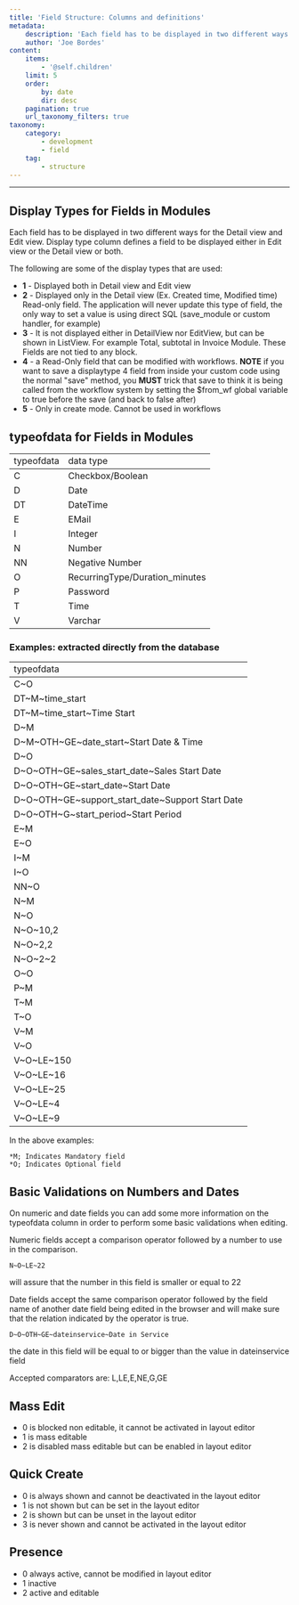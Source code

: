 ```yaml
---
title: 'Field Structure: Columns and definitions'
metadata:
    description: 'Each field has to be displayed in two different ways for the Detail view and Edit view.'
    author: 'Joe Bordes'
content:
    items:
        - '@self.children'
    limit: 5
    order:
        by: date
        dir: desc
    pagination: true
    url_taxonomy_filters: true
taxonomy:
    category:
        - development 
        - field
    tag:
        - structure
---
```

---
Display Types for Fields in Modules
-----------------------------------

Each field has to be displayed in two different ways for the Detail view
and Edit view. Display type column defines a field to be displayed
either in Edit view or the Detail view or both.

The following are some of the display types that are used:

-   **1** - Displayed both in Detail view and Edit view
-   **2** - Displayed only in the Detail view (Ex. Created time,
    Modified time) Read-only field. The application will never update
    this type of field, the only way to set a value is using direct SQL
    (save\_module or custom handler, for example)
-   **3** - It is not displayed either in DetailView nor EditView, but
    can be shown in ListView. For example Total, subtotal in Invoice
    Module. These Fields are not tied to any block.
-   **4** - a Read-Only field that can be modified with workflows.
    **NOTE** if you want to save a displaytype 4 field from inside your
    custom code using the normal "save" method, you **MUST** trick that
    save to think it is being called from the workflow system by setting
    the $from\_wf global variable to true before the save (and back to
    false after)
-   **5** - Only in create mode. Cannot be used in workflows

typeofdata for Fields in Modules
--------------------------------

<table class="table table-striped">
<td>typeofdata</td>
<td>data type</td>
</tr>
</thead>
<tbody>
<tr class="odd">
<td>C</td>
<td>Checkbox/Boolean</td>
</tr>
<tr class="even">
<td>D</td>
<td>Date</td>
</tr>
<tr class="odd">
<td>DT</td>
<td>DateTime</td>
</tr>
<tr class="even">
<td>E</td>
<td>EMail</td>
</tr>
<tr class="odd">
<td>I</td>
<td>Integer</td>
</tr>
<tr class="even">
<td>N</td>
<td>Number</td>
</tr>
<tr class="odd">
<td>NN</td>
<td>Negative Number</td>
</tr>
<tr class="even">
<td>O</td>
<td>RecurringType/Duration_minutes</td>
</tr>
<tr class="odd">
<td>P</td>
<td>Password</td>
</tr>
<tr class="even">
<td>T</td>
<td>Time</td>
</tr>
<tr class="odd">
<td>V</td>
<td>Varchar</td>
</tr>
</tbody>
</table>

### Examples: extracted directly from the database

<table class="table table-striped">
<td>typeofdata</td>
</tr>
</thead>
<tbody>
<tr class="odd">
<td>C~O</td>
</tr>
<tr class="even">
<td>DT~M~time_start</td>
</tr>
<tr class="odd">
<td>DT~M~time_start~Time Start</td>
</tr>
<tr class="even">
<td>D~M</td>
</tr>
<tr class="odd">
<td>D~M~OTH~GE~date_start~Start Date &amp; Time</td>
</tr>
<tr class="even">
<td>D~O</td>
</tr>
<tr class="odd">
<td>D~O~OTH~GE~sales_start_date~Sales Start Date</td>
</tr>
<tr class="even">
<td>D~O~OTH~GE~start_date~Start Date</td>
</tr>
<tr class="odd">
<td>D~O~OTH~GE~support_start_date~Support Start Date</td>
</tr>
<tr class="even">
<td>D~O~OTH~G~start_period~Start Period</td>
</tr>
<tr class="odd">
<td>E~M</td>
</tr>
<tr class="even">
<td>E~O</td>
</tr>
<tr class="odd">
<td>I~M</td>
</tr>
<tr class="even">
<td>I~O</td>
</tr>
<tr class="odd">
<td>NN~O</td>
</tr>
<tr class="even">
<td>N~M</td>
</tr>
<tr class="odd">
<td>N~O</td>
</tr>
<tr class="even">
<td>N~O~10,2</td>
</tr>
<tr class="odd">
<td>N~O~2,2</td>
</tr>
<tr class="even">
<td>N~O~2~2</td>
</tr>
<tr class="odd">
<td>O~O</td>
</tr>
<tr class="even">
<td>P~M</td>
</tr>
<tr class="odd">
<td>T~M</td>
</tr>
<tr class="even">
<td>T~O</td>
</tr>
<tr class="odd">
<td>V~M</td>
</tr>
<tr class="even">
<td>V~O</td>
</tr>
<tr class="odd">
<td>V~O~LE~150</td>
</tr>
<tr class="even">
<td>V~O~LE~16</td>
</tr>
<tr class="odd">
<td>V~O~LE~25</td>
</tr>
<tr class="even">
<td>V~O~LE~4</td>
</tr>
<tr class="odd">
<td>V~O~LE~9</td>
</tr>
</tbody>
</table>

In the above examples:

    *M; Indicates Mandatory field 
    *O; Indicates Optional field

Basic Validations on Numbers and Dates
--------------------------------------

On numeric and date fields you can add some more information on the
typeofdata column in order to perform some basic validations when
editing.

Numeric fields accept a comparison operator followed by a number to use
in the comparison.

    N~O~LE~22

will assure that the number in this field is smaller or equal to 22

Date fields accept the same comparison operator followed by the field
name of another date field being edited in the browser and will make
sure that the relation indicated by the operator is true.

    D~O~OTH~GE~dateinservice~Date in Service

the date in this field will be equal to or bigger than the value in
dateinservice field

Accepted comparators are: L,LE,E,NE,G,GE

Mass Edit
---------

-   0 is blocked non editable, it cannot be activated in layout editor
-   1 is mass editable
-   2 is disabled mass editable but can be enabled in layout editor

Quick Create
------------

-   0 is always shown and cannot be deactivated in the layout editor
-   1 is not shown but can be set in the layout editor
-   2 is shown but can be unset in the layout editor
-   3 is never shown and cannot be activated in the layout editor

Presence
--------

-   0 always active, cannot be modified in layout editor
-   1 inactive
-   2 active and editable
